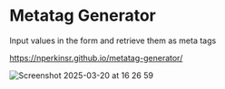 # Metatag Generator

Input values in the form and retrieve them as meta tags

https://nperkinsr.github.io/metatag-generator/

![Screenshot 2025-03-20 at 16 26 59](https://github.com/user-attachments/assets/7626121d-dbb1-4c27-8b32-39e993541a36)
